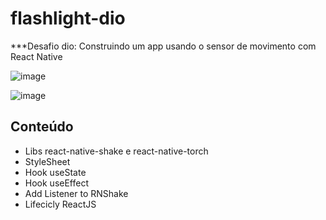 # flashlight-dio

***Desafio dio: Construindo um app usando o sensor de movimento com React Native

![image](https://user-images.githubusercontent.com/88831927/172491429-b3694b2c-6779-43fd-9acd-763678e7938f.png)

![image](https://user-images.githubusercontent.com/88831927/172491490-db201c60-1dd4-45d5-a917-0e26b90fa0d3.png)


##  Conteúdo

- Libs react-native-shake e react-native-torch
- StyleSheet
- Hook useState
- Hook useEffect
- Add Listener to RNShake
- Lifecicly ReactJS
